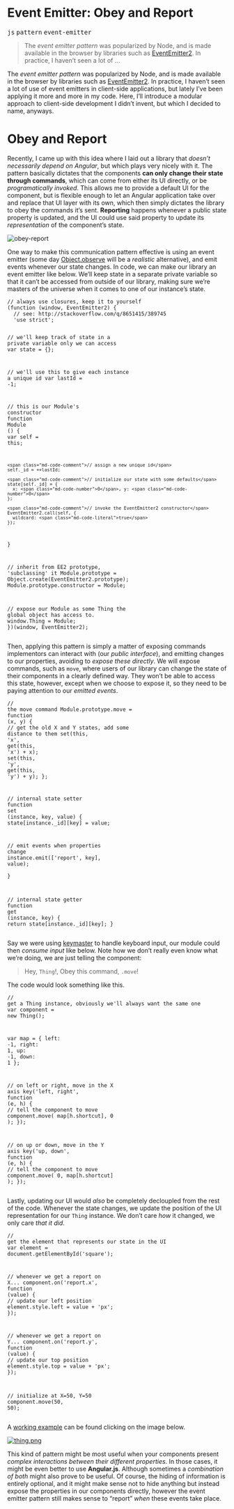 <div></div>

<h1>Event Emitter: Obey and Report</h1>

<p><kbd>js</kbd> <kbd>pattern</kbd> <kbd>event-emitter</kbd></p>

<blockquote><p>The <em>event emitter pattern</em> was popularized by Node, and is made available in the browser by libraries such as <a href="https://github.com/hij1nx/EventEmitter2" target="_blank">EventEmitter2</a>. In practice, I haven&#x2019;t seen a lot of &#x2026;</p></blockquote>

<div><p>The <em>event emitter pattern</em> was popularized by Node, and is made available in the browser by libraries such as <a href="https://github.com/hij1nx/EventEmitter2" target="_blank">EventEmitter2</a>. In practice, I haven&#x2019;t seen a lot of use of event emitters in client-side applications, but lately I&#x2019;ve been applying it more and more in my code. Here, I&#x2019;ll introduce a modular approach to client-side development I didn&#x2019;t invent, but which I decided to name, anyways.</p></div>

<div></div>

<div></div>

<div><h1 id="obey-and-report">Obey and Report</h1> <p>Recently, I came up with this idea where I laid out a library that <em>doesn&#x2019;t necessarily depend on Angular</em>, but which plays very nicely with it. The pattern basically dictates that the components <strong>can only change their state through commands</strong>, which can come from either its UI directly, or be <em>programatically invoked</em>. This allows me to provide a default UI for the component, but is flexible enough to let an Angular application take over and replace that UI layer with its own, which then simply dictates the library to obey the commands it&#x2019;s sent. <strong>Reporting</strong> happens whenever a public state property is updated, and the UI could use said property to update its <em>representation</em> of the component&#x2019;s state.</p> <p><img alt="obey-report" title="Obey and Report Pattern" class="" src="https://i.imgur.com/64esjO6.png"></p> <p>One way to make this communication pattern effective is using an event emitter (some day <a href="http://updates.html5rocks.com/2012/11/Respond-to-change-with-Object-observe" target="_blank" aria-label="Respond to change with Object.observe">Object.observe</a> will be a <em>realistic</em> alternative), and emit events whenever our state changes. In code, we can make our library an event emitter like below. We&#x2019;ll keep state in a separate private variable so that it can&#x2019;t be accessed from outside of our library, making sure we&#x2019;re masters of the universe when it comes to one of our instance&#x2019;s state.</p> <pre class="md-code-block"><code class="md-code md-lang-javascript"><span class="md-code-comment">// always use closures, keep it to yourself</span>
(<span class="md-code-function"><span class="md-code-keyword">function</span> <span class="md-code-params">(window, EventEmitter2)</span> </span>{
  <span class="md-code-comment">// see: http://stackoverflow.com/q/8651415/389745</span>
<span class="md-code-pi">  &apos;use strict&apos;</span>;

  <span class="md-code-comment">// we&apos;ll keep track of state in a private variable only we can access</span>
  <span class="md-code-keyword">var</span> state = {};

  <span class="md-code-comment">// we&apos;ll use this to give each instance a unique id</span>
  <span class="md-code-keyword">var</span> lastId = -<span class="md-code-number">1</span>;

  <span class="md-code-comment">// this is our Module&apos;s constructor</span>
  <span class="md-code-function"><span class="md-code-keyword">function</span> <span class="md-code-title">Module</span> <span class="md-code-params">()</span> </span>{
    <span class="md-code-keyword">var</span> self = <span class="md-code-keyword">this</span>;

    <span class="md-code-comment">// assign a new unique id</span>
    self._id = ++lastId;
    
    <span class="md-code-comment">// initialize our state with some defaults</span>
    state[self._id] = {
      x: <span class="md-code-number">0</span>, y: <span class="md-code-number">0</span>
    };
    
    <span class="md-code-comment">// invoke the EventEmitter2 constructor</span>
    EventEmitter2.call(self, {
      wildcard: <span class="md-code-literal">true</span>
    });
  }

  <span class="md-code-comment">// inherit from EE2 prototype, &apos;subclassing&apos; it</span>
  Module.prototype = <span class="md-code-built_in">Object</span>.create(EventEmitter2.prototype);
  Module.prototype.constructor = Module;

  <span class="md-code-comment">// expose our Module as some Thing the global object has access to.</span>
  <span class="md-code-built_in">window</span>.Thing = Module;
})(<span class="md-code-built_in">window</span>, EventEmitter2);
</code></pre> <p>Then, applying this pattern is simply a matter of exposing commands implementors can interact with (our <em>public interface</em>), and emitting changes to our properties, avoiding to <em>expose these directly</em>. We will expose commands, such as <code class="md-code md-code-inline">move</code>, where users of our library can change the state of their components in a clearly defined way. They won&#x2019;t be able to access this state, however, except when we choose to expose it, so they need to be paying attention to our <em>emitted events</em>.</p> <pre class="md-code-block"><code class="md-code md-lang-javascript"><span class="md-code-comment">// the move command</span>
Module.prototype.move = <span class="md-code-function"><span class="md-code-keyword">function</span> <span class="md-code-params">(x, y)</span> </span>{
  <span class="md-code-comment">// get the old X and Y states, add some distance to them</span>
  set(<span class="md-code-keyword">this</span>, <span class="md-code-string">&apos;x&apos;</span>, get(<span class="md-code-keyword">this</span>, <span class="md-code-string">&apos;x&apos;</span>) + x);
  set(<span class="md-code-keyword">this</span>, <span class="md-code-string">&apos;y&apos;</span>, get(<span class="md-code-keyword">this</span>, <span class="md-code-string">&apos;y&apos;</span>) + y);
};

<span class="md-code-comment">// internal state setter</span>
<span class="md-code-function"><span class="md-code-keyword">function</span> <span class="md-code-title">set</span> <span class="md-code-params">(instance, key, value)</span> </span>{
  state[instance._id][key] = value;

  <span class="md-code-comment">// emit events when properties change</span>
  instance.emit([<span class="md-code-string">&apos;report&apos;</span>, key], value);  
}

<span class="md-code-comment">// internal state getter</span>
<span class="md-code-function"><span class="md-code-keyword">function</span> <span class="md-code-title">get</span> <span class="md-code-params">(instance, key)</span> </span>{
  <span class="md-code-keyword">return</span> state[instance._id][key];
}
</code></pre> <p>Say we were using <a href="https://github.com/madrobby/keymaster" target="_blank" aria-label="keymaster on GitHub">keymaster</a> to handle keyboard input, our module could then <em>consume input</em> like below. Note how we don&#x2019;t really even know what we&#x2019;re doing, we are just telling the component:</p> <blockquote> <p>Hey, <code class="md-code md-code-inline">Thing</code>!, Obey this command, <code class="md-code md-code-inline">.move</code>!</p> </blockquote> <p>The code would look something like this.</p> <pre class="md-code-block"><code class="md-code md-lang-javascript"><span class="md-code-comment">// get a Thing instance, obviously we&apos;ll always want the same one</span>
<span class="md-code-keyword">var</span> component = <span class="md-code-keyword">new</span> Thing();

<span class="md-code-keyword">var</span> map = {
  left: -<span class="md-code-number">1</span>,
  right: <span class="md-code-number">1</span>,
  up: -<span class="md-code-number">1</span>,
  down: <span class="md-code-number">1</span>
};

<span class="md-code-comment">// on left or right, move in the X axis</span>
key(<span class="md-code-string">&apos;left, right&apos;</span>, <span class="md-code-function"><span class="md-code-keyword">function</span> <span class="md-code-params">(e, h)</span> </span>{
  <span class="md-code-comment">// tell the component to move</span>
  component.move( map[h.shortcut], <span class="md-code-number">0</span> );
});

<span class="md-code-comment">// on up or down, move in the Y axis</span>
key(<span class="md-code-string">&apos;up, down&apos;</span>, <span class="md-code-function"><span class="md-code-keyword">function</span> <span class="md-code-params">(e, h)</span> </span>{
  <span class="md-code-comment">// tell the component to move</span>
  component.move( <span class="md-code-number">0</span>, map[h.shortcut] );
});
</code></pre> <p>Lastly, updating our UI would <em>also</em> be completely decloupled from the rest of the code. Whenever the state changes, we update the position of the UI representation for our <code class="md-code md-code-inline">Thing</code> instance. We don&#x2019;t care <em>how</em> it changed, we only care <em>that it did</em>.</p> <pre class="md-code-block"><code class="md-code md-lang-javascript"><span class="md-code-comment">// get the element that represents our state in the UI</span>
<span class="md-code-keyword">var</span> element = <span class="md-code-built_in">document</span>.getElementById(<span class="md-code-string">&apos;square&apos;</span>);

<span class="md-code-comment">// whenever we get a report on X...</span>
component.on(<span class="md-code-string">&apos;report.x&apos;</span>, <span class="md-code-function"><span class="md-code-keyword">function</span> <span class="md-code-params">(value)</span> </span>{
  <span class="md-code-comment">// update our left position</span>
  element.style.left = value + <span class="md-code-string">&apos;px&apos;</span>;
});

<span class="md-code-comment">// whenever we get a report on Y...</span>
component.on(<span class="md-code-string">&apos;report.y&apos;</span>, <span class="md-code-function"><span class="md-code-keyword">function</span> <span class="md-code-params">(value)</span> </span>{
  <span class="md-code-comment">// update our top position</span>
  element.style.top = value + <span class="md-code-string">&apos;px&apos;</span>;
});

<span class="md-code-comment">// initialize at X=50, Y=50</span>
component.move(<span class="md-code-number">50</span>, <span class="md-code-number">50</span>);
</code></pre> <p>A <a href="http://cdpn.io/ejBvu" target="_blank" aria-label="View in CodePen">working example</a> can be found clicking on the image below.</p> <p><a href="http://cdpn.io/ejBvu" target="_blank" aria-label="View in CodePen"><img alt="thing.png" class="" src="https://i.imgur.com/1f66Pk6.png"></a></p> <p>This kind of pattern might be most useful when your components present <em>complex interactions between their different properties</em>. In those cases, it might be even better to use <strong>Angular.js</strong>. Although sometimes a <em>combination of both</em> might also prove to be useful. Of course, the hiding of information is entirely optional, and it might make sense not to hide anything but instead expose the properties in our components directly, however the event emitter pattern still makes sense to &#x201C;report&#x201D; <em>when</em> these events take place.</p></div>
